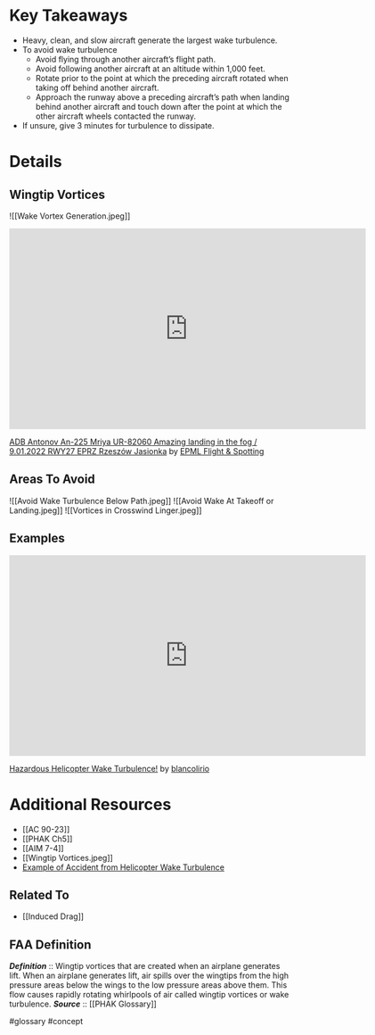 

# Key Takeaways
- Heavy, clean, and slow aircraft generate the largest wake turbulence.
- To avoid wake turbulence
	- Avoid flying through another aircraft’s flight path.
	- Avoid following another aircraft at an altitude within 1,000 feet.
	- Rotate prior to the point at which the preceding aircraft rotated when taking off behind another aircraft.
	- Approach the runway above a preceding aircraft’s path when landing behind another aircraft and touch down after the point at which the other aircraft wheels contacted the runway.
- If unsure, give 3 minutes for turbulence to dissipate.

# Details
## Wingtip Vortices
![[Wake Vortex Generation.jpeg]]
<iframe id="ytplayer" type="text/html" width="640" height="360" src="https://youtube.com/embed/0HIddtgGzDE"  frameborder="0"></iframe>

[ADB Antonov An-225 Mriya UR-82060 Amazing landing in the fog / 9.01.2022 RWY27 EPRZ Rzeszów Jasionka](https://www.youtube.com/watch?v=0HIddtgGzDE) by [EPML Flight & Spotting](https://www.youtube.com/@epmlspotter)

## Areas To Avoid
![[Avoid Wake Turbulence Below Path.jpeg]]
![[Avoid Wake At Takeoff or Landing.jpeg]]
![[Vortices in Crosswind Linger.jpeg]]

## Examples
<iframe id="ytplayer" type="text/html" width="640" height="360" src="https://youtube.com/embed/9YvL62T3Hm0"  frameborder="0"></iframe>

[Hazardous Helicopter Wake Turbulence!](https://www.youtube.com/watch?v=9YvL62T3Hm0) by [blancolirio](https://www.youtube.com/@blancolirio)

# Additional Resources
- [[AC 90-23]]
- [[PHAK Ch5]]
- [[AIM 7-4]]
- [[Wingtip Vortices.jpeg]]
- [Example of Accident from Helicopter Wake Turbulence](https://www.youtube.com/watch?v=9YvL62T3Hm0)

## Related To
- [[Induced Drag]]

## FAA Definition
***Definition***    :: Wingtip vortices that are created when an airplane generates lift. When an airplane generates lift, air spills over the wingtips from the high pressure areas below the wings to the low pressure areas above them. This flow causes rapidly rotating whirlpools of air called wingtip vortices or wake turbulence.
***Source***         :: [[PHAK Glossary]]

#glossary #concept